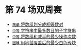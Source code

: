 # 第 74 场双周赛

- [`简单` 将数组划分成相等数对](../problemset/2206.divide-array-into-equal-pairs.md)
- [`中等` 字符串中最多数目的子字符串](../problemset/2207.maximize-number-of-subsequences-in-a-string.md)
- [`中等` 将数组和减半的最少操作次数](../problemset/2208.minimum-operations-to-halve-array-sum.md)
- [`困难` 用地毯覆盖后的最少白色砖块](../problemset/2209.minimum-white-tiles-after-covering-with-carpets.md)

